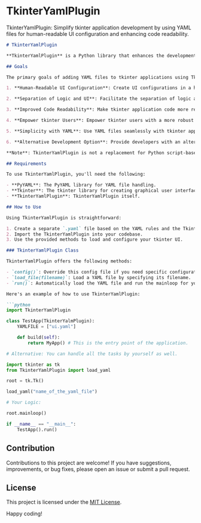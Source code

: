 # TkinterYamlPlugin
TkinterYamlPlugin: Simplify tkinter application development by using YAML files for human-readable UI configuration and enhancing code readability.

```markdown
# TkinterYamlPlugin

**TkinterYamlPlugin** is a Python library that enhances the development of tkinter applications by allowing developers to create UI configurations in YAML files, making code more readable and separating UI from logic.

## Goals

The primary goals of adding YAML files to tkinter applications using TkinterYamlPlugin are:

1. **Human-Readable UI Configuration**: Create UI configurations in a human-readable YAML format to enhance the clarity of your tkinter application code.

2. **Separation of Logic and UI**: Facilitate the separation of logic and UI in your tkinter application code, leading to cleaner and more maintainable code.

3. **Improved Code Readability**: Make tkinter application code more readable and comprehensible, reducing complexity.

4. **Empower tkinter Users**: Empower tkinter users with a more robust and user-friendly module, making it easier to create graphical interfaces.

5. **Simplicity with YAML**: Use YAML files seamlessly with tkinter applications for UI configuration.

6. **Alternative Development Option**: Provide developers with an alternative option for developing tkinter applications, introducing a new concept alongside traditional methods like tclsh, wish, and script.

**Note**: TkinterYamlPlugin is not a replacement for Python script-based tkinter development; it is an add-on/plugin designed to improve code readability by separating UI and logic.

## Requirements

To use TkinterYamlPlugin, you'll need the following:

- **PyYAML**: The PyYAML library for YAML file handling.
- **Tkinter**: The tkinter library for creating graphical user interfaces in Python.
- **TkinterYamlPlugin**: TkinterYamlPlugin itself.

## How to Use

Using TkinterYamlPlugin is straightforward:

1. Create a separate `.yaml` file based on the YAML rules and the TkinterYamlPlugin.
2. Import the TkinterYamlPlugin into your codebase.
3. Use the provided methods to load and configure your tkinter UI.

### TkinterYamlPlugin Class

TkinterYamlPlugin offers the following methods:

- `config()`: Override this config file if you need specific configurations.
- `load_file(filename)`: Load a YAML file by specifying its filename.
- `run()`: Automatically load the YAML file and run the mainloop for your tkinter application.

Here's an example of how to use TkinterYamlPlugin:

```python
import TkinterYamlPlugin

class TestApp(TkinterYalmPlugin):
    YAMLFILE = ["ui.yaml"]

    def build(self):
        return MyApp() # This is the entry point of the application.

# Alternative: You can handle all the tasks by yourself as well.

import tkinter as tk
from TkinterYamlPlugin import load_yaml

root = tk.Tk()

load_yaml("name_of_the_yaml_file")

# Your Logic:

root.mainloop()

if __name__ == "__main__":
    TestApp().run()
```

## Contribution

Contributions to this project are welcome! If you have suggestions, improvements, or bug fixes, please open an issue or submit a pull request.

## License

This project is licensed under the [MIT License](LICENSE).

Happy coding!

